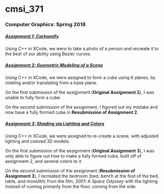 # cmsi_371

### Computer Graphics: Spring 2018



##### <u>Assignment 1: Cartoonify</u>

Using C++ in XCode, we were to take a photo of a person and recreate it to the best of our ability using Bezier curves. 

##### <u>Assignment 2: Geometric Modeling of a Scene</u>

Using C++ in XCode, we were assigned to form a cube using 6 planes, by rotating and/or translating from a base plane. 

On the first submission of the assignment (**Original Assignment 2**), I was unable to fully form a cube. 

On the second submission of the assignment, I figured out my mistake and now have a fully formed cube in **Resubmission of Assignment 2**. 

##### <u>Assignment 3: Shading via Lighting and Colors</u>

Using C++ in XCode, we were assigned to re-create a scene, with adjusted lighting and colored 3D models. 

On the first submission of the assignment (**Original Assignment 3**), I was only able to figure out how to make a fully formed cube, built off of assignment 2, and several colors to it. 

On the second submission of the assignment (**Resubmission of Assignment 3**), I recreated the bedroom (bed, bench at the foot of the bed, table, and monolith) from the film, *2001: A Space Odyssey* with the lighting instead of coming primarily from the floor, coming from the side. 